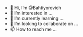- 👋 Hi, I’m @Bahtiyorovich
- 👀 I’m interested in ...
- 🌱 I’m currently learning ...
- 💞️ I’m looking to collaborate on ...
- 📫 How to reach me ...

<!---
Bahtiyorovich/Bahtiyorovich is a ✨ special ✨ repository because its `README.md` (this file) appears on your GitHub profile.
You can click the Preview link to take a look at your changes.
--->
